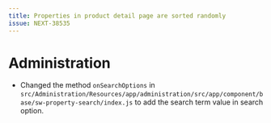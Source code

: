```yaml
---
title: Properties in product detail page are sorted randomly
issue: NEXT-38535
---
```

# Administration
* Changed the method `onSearchOptions` in `src/Administration/Resources/app/administration/src/app/component/base/sw-property-search/index.js` to add the search term value in search option.
